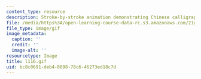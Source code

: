 ```yaml
---
content_type: resource
description: Stroke-by-stroke animation demonstrating Chinese calligraphy.
file: /media/https%3A/open-learning-course-data-rc.s3.amazonaws.com/21g-104-chinese-iv-regular-spring-2004/bc8c0691deb4889878c646273ed18c7d_l116.gif
file_type: image/gif
image_metadata:
  caption: ''
  credit: ''
  image-alt: ''
resourcetype: Image
title: l116.gif
uid: bc8c0691-deb4-8898-78c6-46273ed18c7d
---
```

